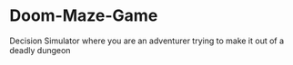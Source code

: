 # Doom-Maze-Game
Decision Simulator where you are an adventurer trying to make it out of a deadly dungeon
